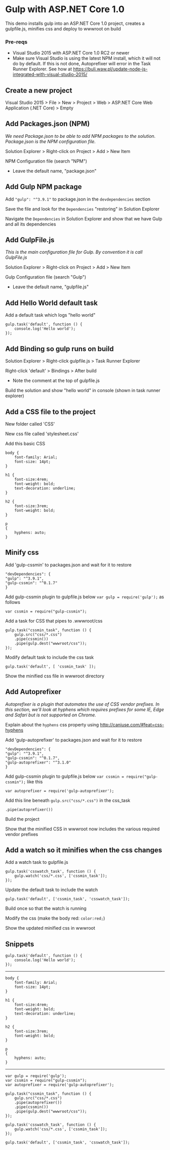 
# Gulp with ASP.NET Core 1.0
This demo installs gulp into an ASP.NET Core 1.0 project, creates a gulpfile.js, minifies css and deploy to wwwroot on build

### Pre-reqs
* Visual Studio 2015 with ASP.NET Core 1.0 RC2 or newer
* Make sure Visual Studio is using the latest NPM install, which it will not do by default. If this is not done, Autoprefixer will error in the Task Runner Explorer. See how at https://buli.waw.pl/update-node-js-integrated-with-visual-studio-2015/

## Create a new project
Visual Studio 2015 > File > New > Project > Web > ASP.NET Core Web Application (.NET Core) > Empty

## Add Packages.json (NPM)
*We need Package.json to be able to add NPM packages to the solution. Package.json is the NPM configuration file.*

Solution Explorer > Right-click on Project > Add > New Item

NPM Configuration file (search "NPM")
* Leave the default name, "package.json"

## Add Gulp NPM package
Add `"gulp": "^3.9.1"` to package.json in the `devdependencies` section

Save the file and look for the `Dependencies` "restoring" in Solution Explorer

Navigate the `Dependencies` in Solution Explorer and show that we have Gulp and all its dependencies

## Add GulpFile.js
*This is the main configuration file for Gulp. By convention it is call GulpFile.js*

Solution Explorer > Right-click on Project > Add > New Item

Gulp Configuration file (search "Gulp")
* Leave the default name, "gulpfile.js"

## Add Hello World default task
Add a default task which logs "hello world"
```
gulp.task('default', function () {
    console.log('Hello world');
});
```

## Add Binding so gulp runs on build
Solution Explorer > Right-click gulpfile.js > Task Runner Explorer

Right-click 'default' > Bindings > After build
* Note the comment at the top of gulpfile.js

Build the solution and show "hello world" in console (shown in task runner explorer)

## Add a CSS file to the project
New folder called 'CSS'

New css file called 'stylesheet.css'

Add this basic CSS

```
body {
    font-family: Arial;
    font-size: 14pt;
}

h1 {
    font-size:4rem;
    font-weight: bold;
    text-decoration: underline;
}

h2 {
    font-size:3rem;
    font-weight: bold;   
}

p
{
    hyphens: auto;
}
```

## Minify css
Add 'gulp-cssmin' to packages.json and wait for it to restore
```
"devDependencies": {
"gulp": "^3.9.1",
"gulp-cssmin": "^0.1.7"
}
```
	
Add gulp-cssmin plugin to gulpfile.js below `var gulp = require('gulp');` as follows
```
var cssmin = require("gulp-cssmin");
```
	
Add a task for CSS that pipes to .wwwroot/css
```
gulp.task("cssmin_task", function () {
    gulp.src("css/*.css")
    .pipe(cssmin())
    .pipe(gulp.dest("wwwroot/css"));
});
```
	
Modify default task to include the css task
```
gulp.task('default', [ 'cssmin_task' ]);
```
	
Show the minified css file in wwwroot directory

## Add Autoprefixer
*Autoprefixer is a plugin that automates the use of CSS vendor prefixes. In this section, we'll look at hyphens which requires prefixes for some IE, Edge and Safari but is not supported on Chrome.*

Explain about the `hyphens` css property using http://caniuse.com/#feat=css-hyphens

Add 'gulp-autoprefixer' to packages.json and wait for it to restore
```
"devDependencies": {
"gulp": "^3.9.1",
"gulp-cssmin": "^0.1.7",
"gulp-autoprefixer": "^3.1.0"
}
```
	
Add gulp-cssmin plugin to gulpfile.js below `var cssmin = require("gulp-cssmin");` like this
```
var autoprefixer = require('gulp-autoprefixer');
```

Add this line beneath `gulp.src("css/*.css")` in the css_task
```
.pipe(autoprefixer())
```

Build the project

Show that the minified CSS in wwwroot now includes the various required vendor prefixes

## Add a watch so it minifies when the css changes
Add a watch task to gulpfile.js
```
gulp.task('csswatch_task', function () {
    gulp.watch('css/*.css', ['cssmin_task']);
});
```
	
Update the default task to include the watch
```
gulp.task('default', ['cssmin_task', 'csswatch_task']);
```
	
Build once so that the watch is running

Modify the css (make the body red: `color:red;`)

Show the updated minified css in wwwroot

## Snippets
```
gulp.task('default', function () {
    console.log('Hello world');
});
```

***

```
body {
    font-family: Arial;
    font-size: 14pt;
}

h1 {
    font-size:4rem;
    font-weight: bold;
    text-decoration: underline;
}

h2 {
    font-size:3rem;
    font-weight: bold;   
}

p
{
    hyphens: auto;
}
```

***

```
var gulp = require('gulp');
var cssmin = require("gulp-cssmin");
var autoprefixer = require('gulp-autoprefixer');

gulp.task("cssmin_task", function () {
    gulp.src("css/*.css")
    .pipe(autoprefixer())
    .pipe(cssmin())
    .pipe(gulp.dest("wwwroot/css"));
});

gulp.task('csswatch_task', function () {
    gulp.watch('css/*.css', ['cssmin_task']);
});

gulp.task('default', ['cssmin_task', 'csswatch_task']);
```
